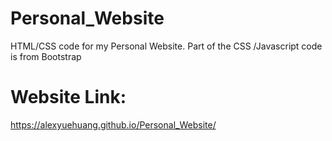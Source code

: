 # Personal_Website
 HTML/CSS code for my Personal Website. 
Part of the CSS /Javascript code is from Bootstrap

# Website Link:
https://alexyuehuang.github.io/Personal_Website/
